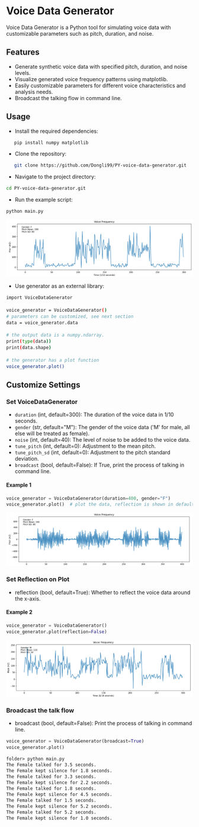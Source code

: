 # Voice Data Generator

Voice Data Generator is a Python tool for simulating voice data with customizable parameters such as pitch, duration, and noise.

## Features

- Generate synthetic voice data with specified pitch, duration, and noise levels.
- Visualize generated voice frequency patterns using matplotlib.
- Easily customizable parameters for different voice characteristics and analysis needs.
- Broadcast the talking flow in command line.

## Usage

- Install the required dependencies:

```bash
   pip install numpy matplotlib
```

- Clone the repository:

```bash
   git clone https://github.com/Dongli99/PY-voice-data-generator.git
```

- Navigate to the project directory:

```bash
cd PY-voice-data-generator.git
```

- Run the example script:

```bash
python main.py
```

![default example](default_example.png)

- Use generator as an external library:

```bash
import VoiceDataGenerator

voice_generator = VoiceDataGenerator() 
# parameters can be customized, see next section
data = voice_generator.data

# the output data is a numpy.ndarray.
print(type(data))
print(data.shape)

# the generator has a plot function
voice_generator.plot()
```

## Customize Settings

### Set VoiceDataGenerator

- `duration` (int, default=300): The duration of the voice data in 1/10 seconds.
- `gender` (str, default="M"): The gender of the voice data ('M' for male, all else will be treated as female).
- `noise` (int, default=40): The level of noise to be added to the voice data.
- `tune_pitch` (int, default=0): Adjustment to the mean pitch.
- `tune_pitch_sd` (int, default=0): Adjustment to the pitch standard deviation.
- `broadcast` (bool, default=False): If True, print the process of talking in command line.

#### Example 1

```python
voice_generator = VoiceDataGenerator(duration=400, gender="F")
voice_generator.plot()  # plot the data, reflection is shown in default
```

![example1](example1.png)

### Set Reflection on Plot

- reflection (bool, default=True): Whether to reflect the voice data around the x-axis.

#### Example 2

```python
voice_generator = VoiceDataGenerator()
voice_generator.plot(reflection=False)
```

![example2](example2.png)

### Broadcast the talk flow

- broadcast (bool, default=False): Print the process of talking in command line.

```python
voice_generator = VoiceDataGenerator(broadcast=True) 
voice_generator.plot()
```

```console
folder> python main.py
The Female talked for 3.5 seconds.
The Female kept silence for 1.8 seconds.
The Female talked for 3.3 seconds.
The Female kept silence for 2.2 seconds.
The Female talked for 1.8 seconds.
The Female kept silence for 4.5 seconds.
The Female talked for 1.5 seconds.
The Female kept silence for 5.2 seconds.
The Female talked for 5.2 seconds.
The Female kept silence for 1.0 seconds.
```
